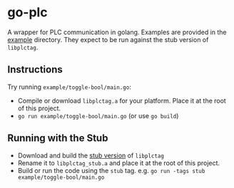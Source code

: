 # go-plc

A wrapper for PLC communication in golang. Examples are provided in the [example](https://github.com/stellentus/go-plc/tree/master/example) directory. They expect to be run against the stub version of `libplctag`.

## Instructions

Try running `example/toggle-bool/main.go`:
* Compile or download `libplctag.a` for your platform. Place it at the root of this project.
* `go run example/toggle-bool/main.go` (or use `go build`)

## Running with the Stub

* Download and build the [stub version](https://github.com/dijkstracula/plcstub/) of `libplctag`
* Rename it to `libplctag_stub.a` and place it at the root of this project.
* Build or run the code using the `stub` tag. e.g. `go run -tags stub example/toggle-bool/main.go`

